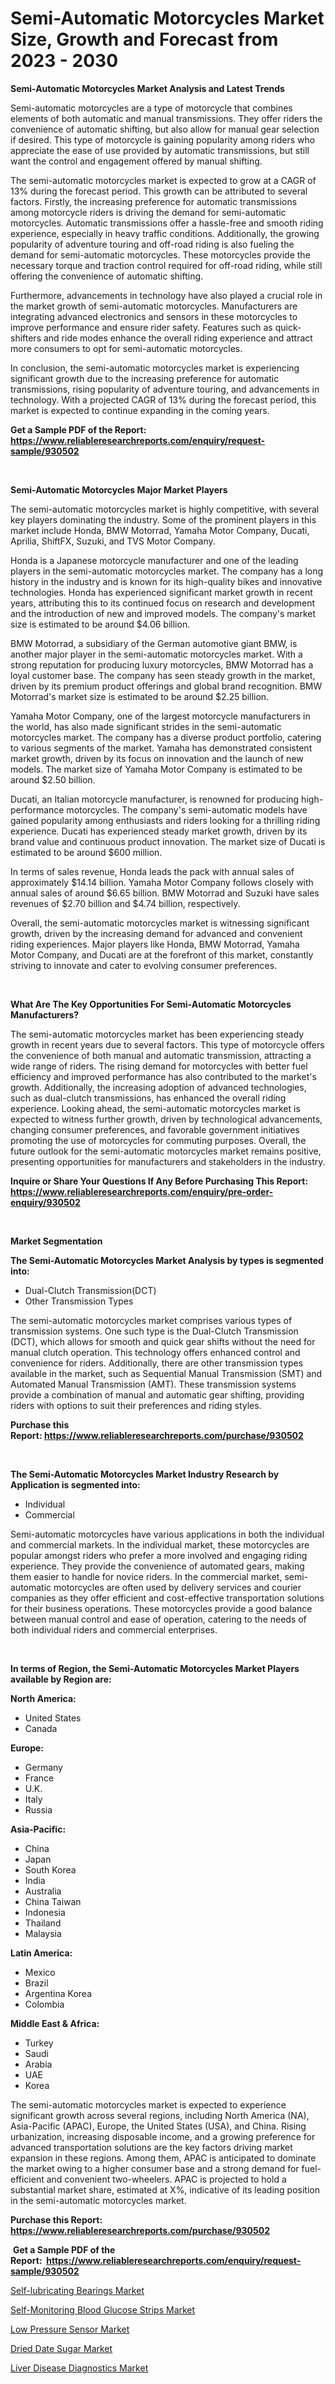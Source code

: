 <p><h1>Semi-Automatic Motorcycles Market Size, Growth and Forecast from 2023 - 2030</h1></p><p><strong>Semi-Automatic Motorcycles Market Analysis and Latest Trends</strong></p>
<p><p>Semi-automatic motorcycles are a type of motorcycle that combines elements of both automatic and manual transmissions. They offer riders the convenience of automatic shifting, but also allow for manual gear selection if desired. This type of motorcycle is gaining popularity among riders who appreciate the ease of use provided by automatic transmissions, but still want the control and engagement offered by manual shifting.</p><p>The semi-automatic motorcycles market is expected to grow at a CAGR of 13% during the forecast period. This growth can be attributed to several factors. Firstly, the increasing preference for automatic transmissions among motorcycle riders is driving the demand for semi-automatic motorcycles. Automatic transmissions offer a hassle-free and smooth riding experience, especially in heavy traffic conditions. Additionally, the growing popularity of adventure touring and off-road riding is also fueling the demand for semi-automatic motorcycles. These motorcycles provide the necessary torque and traction control required for off-road riding, while still offering the convenience of automatic shifting.</p><p>Furthermore, advancements in technology have also played a crucial role in the market growth of semi-automatic motorcycles. Manufacturers are integrating advanced electronics and sensors in these motorcycles to improve performance and ensure rider safety. Features such as quick-shifters and ride modes enhance the overall riding experience and attract more consumers to opt for semi-automatic motorcycles.</p><p>In conclusion, the semi-automatic motorcycles market is experiencing significant growth due to the increasing preference for automatic transmissions, rising popularity of adventure touring, and advancements in technology. With a projected CAGR of 13% during the forecast period, this market is expected to continue expanding in the coming years.</p></p>
<p><strong>Get a Sample PDF of the Report:&nbsp; <a href="https://www.reliableresearchreports.com/enquiry/request-sample/930502">https://www.reliableresearchreports.com/enquiry/request-sample/930502</a></strong></p>
<p>&nbsp;</p>
<p><strong>Semi-Automatic Motorcycles Major Market Players</strong></p>
<p><p>The semi-automatic motorcycles market is highly competitive, with several key players dominating the industry. Some of the prominent players in this market include Honda, BMW Motorrad, Yamaha Motor Company, Ducati, Aprilia, ShiftFX, Suzuki, and TVS Motor Company. </p><p>Honda is a Japanese motorcycle manufacturer and one of the leading players in the semi-automatic motorcycles market. The company has a long history in the industry and is known for its high-quality bikes and innovative technologies. Honda has experienced significant market growth in recent years, attributing this to its continued focus on research and development and the introduction of new and improved models. The company's market size is estimated to be around $4.06 billion.</p><p>BMW Motorrad, a subsidiary of the German automotive giant BMW, is another major player in the semi-automatic motorcycles market. With a strong reputation for producing luxury motorcycles, BMW Motorrad has a loyal customer base. The company has seen steady growth in the market, driven by its premium product offerings and global brand recognition. BMW Motorrad's market size is estimated to be around $2.25 billion.</p><p>Yamaha Motor Company, one of the largest motorcycle manufacturers in the world, has also made significant strides in the semi-automatic motorcycles market. The company has a diverse product portfolio, catering to various segments of the market. Yamaha has demonstrated consistent market growth, driven by its focus on innovation and the launch of new models. The market size of Yamaha Motor Company is estimated to be around $2.50 billion.</p><p>Ducati, an Italian motorcycle manufacturer, is renowned for producing high-performance motorcycles. The company's semi-automatic models have gained popularity among enthusiasts and riders looking for a thrilling riding experience. Ducati has experienced steady market growth, driven by its brand value and continuous product innovation. The market size of Ducati is estimated to be around $600 million.</p><p>In terms of sales revenue, Honda leads the pack with annual sales of approximately $14.14 billion. Yamaha Motor Company follows closely with annual sales of around $6.65 billion. BMW Motorrad and Suzuki have sales revenues of $2.70 billion and $4.74 billion, respectively.</p><p>Overall, the semi-automatic motorcycles market is witnessing significant growth, driven by the increasing demand for advanced and convenient riding experiences. Major players like Honda, BMW Motorrad, Yamaha Motor Company, and Ducati are at the forefront of this market, constantly striving to innovate and cater to evolving consumer preferences.</p></p>
<p>&nbsp;</p>
<p><strong>What Are The Key Opportunities For Semi-Automatic Motorcycles Manufacturers?</strong></p>
<p><p>The semi-automatic motorcycles market has been experiencing steady growth in recent years due to several factors. This type of motorcycle offers the convenience of both manual and automatic transmission, attracting a wide range of riders. The rising demand for motorcycles with better fuel efficiency and improved performance has also contributed to the market's growth. Additionally, the increasing adoption of advanced technologies, such as dual-clutch transmissions, has enhanced the overall riding experience. Looking ahead, the semi-automatic motorcycles market is expected to witness further growth, driven by technological advancements, changing consumer preferences, and favorable government initiatives promoting the use of motorcycles for commuting purposes. Overall, the future outlook for the semi-automatic motorcycles market remains positive, presenting opportunities for manufacturers and stakeholders in the industry.</p></p>
<p><strong>Inquire or Share Your Questions If Any Before Purchasing This Report: <a href="https://www.reliableresearchreports.com/enquiry/pre-order-enquiry/930502">https://www.reliableresearchreports.com/enquiry/pre-order-enquiry/930502</a></strong></p>
<p>&nbsp;</p>
<p><strong>Market Segmentation</strong></p>
<p><strong>The Semi-Automatic Motorcycles Market Analysis by types is segmented into:</strong></p>
<p><ul><li>Dual-Clutch Transmission(DCT)</li><li>Other Transmission Types</li></ul></p>
<p><p>The semi-automatic motorcycles market comprises various types of transmission systems. One such type is the Dual-Clutch Transmission (DCT), which allows for smooth and quick gear shifts without the need for manual clutch operation. This technology offers enhanced control and convenience for riders. Additionally, there are other transmission types available in the market, such as Sequential Manual Transmission (SMT) and Automated Manual Transmission (AMT). These transmission systems provide a combination of manual and automatic gear shifting, providing riders with options to suit their preferences and riding styles.</p></p>
<p><strong>Purchase this Report:&nbsp;<a href="https://www.reliableresearchreports.com/purchase/930502">https://www.reliableresearchreports.com/purchase/930502</a></strong></p>
<p>&nbsp;</p>
<p><strong>The Semi-Automatic Motorcycles Market Industry Research by Application is segmented into:</strong></p>
<p><ul><li>Individual</li><li>Commercial</li></ul></p>
<p><p>Semi-automatic motorcycles have various applications in both the individual and commercial markets. In the individual market, these motorcycles are popular amongst riders who prefer a more involved and engaging riding experience. They provide the convenience of automated gears, making them easier to handle for novice riders. In the commercial market, semi-automatic motorcycles are often used by delivery services and courier companies as they offer efficient and cost-effective transportation solutions for their business operations. These motorcycles provide a good balance between manual control and ease of operation, catering to the needs of both individual riders and commercial enterprises.</p></p>
<p>&nbsp;</p>
<p><strong>In terms of Region, the Semi-Automatic Motorcycles Market Players available by Region are:</strong></p>
<p>
    <p> <strong> North America: </strong>
        <ul>
            <li>United States</li>
            <li>Canada</li>
        </ul>
        </p> 
    <p> <strong> Europe: </strong>
        <ul>
            <li>Germany</li>
            <li>France</li>
            <li>U.K.</li>
            <li>Italy</li>
            <li>Russia</li>
        </ul>
        </p> 
    <p> <strong> Asia-Pacific: </strong>
        <ul>
            <li>China</li>
            <li>Japan</li>
            <li>South Korea</li>
            <li>India</li>
            <li>Australia</li>
            <li>China Taiwan</li>
            <li>Indonesia</li>
            <li>Thailand</li>
            <li>Malaysia</li>
        </ul>
        </p> 
    <p> <strong> Latin America: </strong>
        <ul>
            <li>Mexico</li>
            <li>Brazil</li>
            <li>Argentina Korea</li>
            <li>Colombia</li>
        </ul>
        </p> 
    <p> <strong> Middle East & Africa: </strong>
        <ul>
            <li>Turkey</li>
            <li>Saudi</li>
            <li>Arabia</li>
            <li>UAE</li>
            <li>Korea</li>
        </ul>
    </p>
    </p>
<p><p>The semi-automatic motorcycles market is expected to experience significant growth across several regions, including North America (NA), Asia-Pacific (APAC), Europe, the United States (USA), and China. Rising urbanization, increasing disposable income, and a growing preference for advanced transportation solutions are the key factors driving market expansion in these regions. Among them, APAC is anticipated to dominate the market owing to a higher consumer base and a strong demand for fuel-efficient and convenient two-wheelers. APAC is projected to hold a substantial market share, estimated at X%, indicative of its leading position in the semi-automatic motorcycles market.</p></p>
<p><strong>Purchase this Report: <a href="https://www.reliableresearchreports.com/purchase/930502">https://www.reliableresearchreports.com/purchase/930502</a></strong></p>
<p>&nbsp;<strong>Get a Sample PDF of the Report:&nbsp;&nbsp;<a href="https://www.reliableresearchreports.com/enquiry/request-sample/930502">https://www.reliableresearchreports.com/enquiry/request-sample/930502</a></strong></p>
<p><strong></strong></p>
<p><p><a href="https://github.com/JameTravis/Market-Research-Report-List-1/blob/main/self-lubricating-bearings-market.md">Self-lubricating Bearings Market</a></p><p><a href="https://github.com/RichRobinson5/Market-Research-Report-List-1/blob/main/self-monitoring-blood-glucose-strips-market.md">Self-Monitoring Blood Glucose Strips Market</a></p><p><a href="https://www.reportprime.com/low-pressure-sensor-r1532">Low Pressure Sensor Market</a></p><p><a href="https://www.reportprime.com/dried-date-sugar-r6101">Dried Date Sugar Market</a></p><p><a href="https://medium.com/@cameronhuel/liver-disease-diagnostics-market-size-growth-forecast-2023-2030-60b6639cdd50">Liver Disease Diagnostics Market</a></p></p>